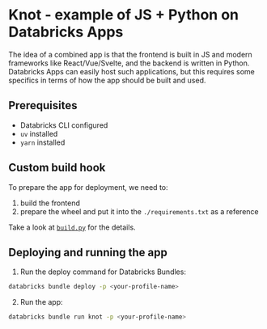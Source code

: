 # Knot - example of JS + Python on Databricks Apps


The idea of a combined app is that the frontend is built in JS and modern frameworks like React/Vue/Svelte, and the backend is written in Python. 
Databricks Apps can easily host such applications, but this requires some specifics in terms of how the app should be built and used. 

## Prerequisites

- Databricks CLI configured
- `uv` installed
- `yarn` installed

## Custom build hook

To prepare the app for deployment, we need to:
1. build the frontend
2. prepare the wheel and put it into the `./requirements.txt` as a reference

Take a look at [`build.py`](./hooks/build.py) for the details.

## Deploying and running the app

1. Run the deploy command for Databricks Bundles:
```bash
databricks bundle deploy -p <your-profile-name>
```

2. Run the app:
```bash
databricks bundle run knot -p <your-profile-name>
```